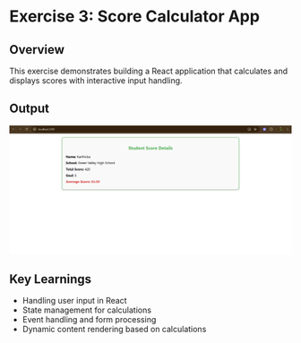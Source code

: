 # Exercise 3: Score Calculator App

## Overview
This exercise demonstrates building a React application that calculates and displays scores with interactive input handling.

## Output
![Score Calculator App Output](output.png)

## Key Learnings
- Handling user input in React
- State management for calculations
- Event handling and form processing
- Dynamic content rendering based on calculations
